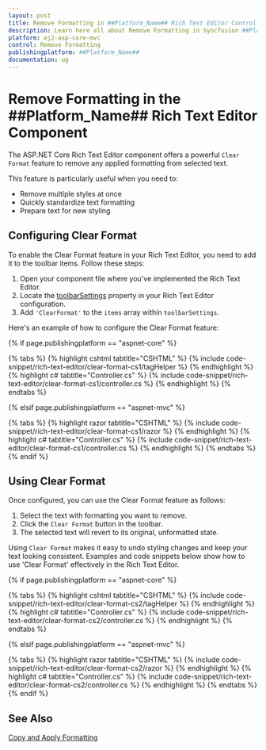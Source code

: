 ```yaml
---
layout: post
title: Remove Formatting in ##Platform_Name## Rich Text Editor Control
description: Learn here all about Remove Formatting in Syncfusion ##Platform_Name## Rich Text Editor control of Syncfusion Essential JS 2 and more.
platform: ej2-asp-core-mvc
control: Remove Formatting
publishingplatform: ##Platform_Name##
documentation: ug
---
```


# Remove Formatting in the ##Platform_Name## Rich Text Editor Component

The ASP.NET Core Rich Text Editor component offers a powerful `Clear Format` feature to remove any applied formatting from selected text.

This feature is particularly useful when you need to:

- Remove multiple styles at once
- Quickly standardize text formatting
- Prepare text for new styling

## Configuring Clear Format

To enable the Clear Format feature in your Rich Text Editor, you need to add it to the toolbar items. Follow these steps:

1. Open your component file where you've implemented the Rich Text Editor.
2. Locate the [toolbarSettings](https://help.syncfusion.com/cr/aspnetcore-js2/syncfusion.ej2.richtexteditor.richtexteditor.html#Syncfusion_EJ2_RichTextEditor_RichTextEditor_ToolbarSettings) property in your Rich Text Editor configuration.
3. Add `'ClearFormat'` to the `items` array within `toolbarSettings`.

Here's an example of how to configure the Clear Format feature:

{% if page.publishingplatform == "aspnet-core" %}

{% tabs %}
{% highlight cshtml tabtitle="CSHTML" %}
{% include code-snippet/rich-text-editor/clear-format-cs1/tagHelper %}
{% endhighlight %}
{% highlight c# tabtitle="Controller.cs" %}
{% include code-snippet/rich-text-editor/clear-format-cs1/controller.cs %}
{% endhighlight %}
{% endtabs %}

{% elsif page.publishingplatform == "aspnet-mvc" %}

{% tabs %}
{% highlight razor tabtitle="CSHTML" %}
{% include code-snippet/rich-text-editor/clear-format-cs1/razor %}
{% endhighlight %}
{% highlight c# tabtitle="Controller.cs" %}
{% include code-snippet/rich-text-editor/clear-format-cs1/controller.cs %}
{% endhighlight %}
{% endtabs %}
{% endif %}

## Using Clear Format

Once configured, you can use the Clear Format feature as follows:

1. Select the text with formatting you want to remove.
2. Click the `Clear Format` button in the toolbar.
3. The selected text will revert to its original, unformatted state.

Using `Clear Format` makes it easy to undo styling changes and keep your text looking consistent. Examples and code snippets below show how to use 'Clear Format' effectively in the Rich Text Editor.

{% if page.publishingplatform == "aspnet-core" %}

{% tabs %}
{% highlight cshtml tabtitle="CSHTML" %}
{% include code-snippet/rich-text-editor/clear-format-cs2/tagHelper %}
{% endhighlight %}
{% highlight c# tabtitle="Controller.cs" %}
{% include code-snippet/rich-text-editor/clear-format-cs2/controller.cs %}
{% endhighlight %}
{% endtabs %}

{% elsif page.publishingplatform == "aspnet-mvc" %}

{% tabs %}
{% highlight razor tabtitle="CSHTML" %}
{% include code-snippet/rich-text-editor/clear-format-cs2/razor %}
{% endhighlight %}
{% highlight c# tabtitle="Controller.cs" %}
{% include code-snippet/rich-text-editor/clear-format-cs2/controller.cs %}
{% endhighlight %}
{% endtabs %}
{% endif %}

## See Also

[Copy and Apply Formatting](./format-painter)